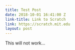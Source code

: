 ```yaml
---
title: Test Post
date: 2018-10-01 16:41:00 Z
link-title: Link to Scratch
link: https://scratch.mit.edu
layout: post
---
```


This will not work...